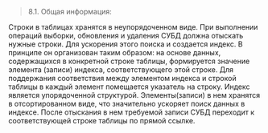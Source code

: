 > 8.1. Общая информация:

  Строки в таблицах хранятся в неупорядоченном виде. При выполнении операций выборки, обновления и удаления СУБД должна отыскать нужные строки.
  Для ускорения этого поиска и создается индекс. В принципе он организован таким образом: на основе данных, содержащихся в конкретной строке таблицы, формируется значение элемента (записи) индекса, соответствующего этой строке.
  Для поддержания соответствия между элементом индекса и строкой таблицы в каждый элемент помещается указатель на строку.
  Индекс является упорядоченной структурой. Элементы(записи) в нем хранятся в отсортированном виде, что значительно ускоряет поиск данных в индексе. 
  После отыскания в нем требуемой записи СУБД переходит к соответствующей строке таблицы по прямой ссылке.
